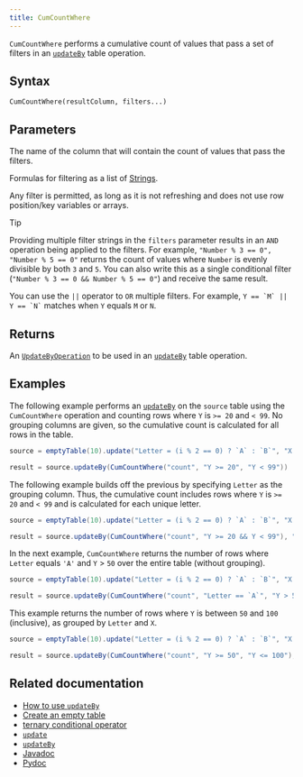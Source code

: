 ```yaml
---
title: CumCountWhere
---
```


`CumCountWhere` performs a cumulative count of values that pass a set of filters in an [`updateBy`](./updateBy.md) table operation.

## Syntax

```
CumCountWhere(resultColumn, filters...)
```

## Parameters

<ParamTable>
<Param name="resultColumn" type="str">

The name of the column that will contain the count of values that pass the filters.

</Param>
<Param name="filters" type="Union[str, Filter, Sequence[str], Sequence[Filter]]">

Formulas for filtering as a list of [Strings](../../query-language/types/strings.md).

Any filter is permitted, as long as it is not refreshing and does not use row position/key variables or arrays.

</Param>
</ParamTable>

> [!TIP]
> Providing multiple filter strings in the `filters` parameter results in an `AND` operation being applied to the filters. For example, `"Number % 3 == 0", "Number % 5 == 0"` returns the count of values where `Number` is evenly divisible by both `3` and `5`. You can also write this as a single conditional filter (`"Number % 3 == 0 && Number % 5 == 0"`) and
> receive the same result.
>
> You can use the `||` operator to `OR` multiple filters. For example, `` Y == `M` || Y == `N` `` matches when `Y` equals `M` or `N`.

## Returns

An [`UpdateByOperation`](./updateBy.md#parameters) to be used in an [`updateBy`](./updateBy.md) table operation.

## Examples

The following example performs an [`updateBy`](./updateBy.md) on the `source` table using the `CumCountWhere` operation
and counting rows where `Y` is `>= 20` and `< 99`. No grouping columns are given, so the cumulative count is calculated
for all rows in the table.

```groovy order=result,source
source = emptyTable(10).update("Letter = (i % 2 == 0) ? `A` : `B`", "X = i % 3", "Y = randomInt(0, 100)")

result = source.updateBy(CumCountWhere("count", "Y >= 20", "Y < 99"))
```

The following example builds off the previous by specifying `Letter` as the grouping column. Thus, the cumulative count
includes rows where `Y` is `>= 20` and `< 99` and is calculated for each unique letter.

```groovy order=result,source
source = emptyTable(10).update("Letter = (i % 2 == 0) ? `A` : `B`", "X = i % 3", "Y = randomInt(0, 100)")

result = source.updateBy(CumCountWhere("count", "Y >= 20 && Y < 99"), "Letter")
```

In the next example, `CumCountWhere` returns the number of rows where `Letter` equals `'A'` and `Y` > `50` over the
entire table (without grouping).

```groovy order=result,source
source = emptyTable(10).update("Letter = (i % 2 == 0) ? `A` : `B`", "X = i % 3", "Y = randomInt(0, 100)")

result = source.updateBy(CumCountWhere("count", "Letter == `A`", "Y > 50"))
```

This example returns the number of rows where `Y` is between `50` and `100` (inclusive), as grouped by `Letter` and `X`.

```groovy order=result,source
source = emptyTable(10).update("Letter = (i % 2 == 0) ? `A` : `B`", "X = i % 3", "Y = randomInt(0, 100)")

result = source.updateBy(CumCountWhere("count", "Y >= 50", "Y <= 100"), "Letter", "X")
```

## Related documentation

- [How to use `updateBy`](../../../how-to-guides/rolling-aggregations.md)
- [Create an empty table](../../../how-to-guides/new-and-empty-table.md#emptytable)
- [ternary conditional operator](../../../how-to-guides/ternary-if-how-to.md)
- [`update`](../select/update.md)
- [`updateBy`](./updateBy.md)
- [Javadoc](https://deephaven.io/core/javadoc/io/deephaven/api/updateby/UpdateByOperation.html#CumCountWhere(java.lang.String,java.lang.String...))
- [Pydoc](/core/pydoc/code/deephaven.updateby.html#deephaven.updateby.cum_count_where)
